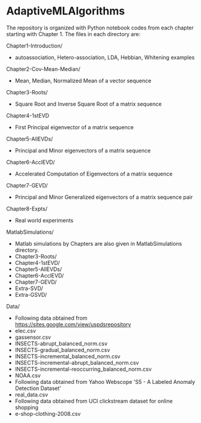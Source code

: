 # AdaptiveMLAlgorithms

The repository is organized with Python notebook codes from each chapter starting with Chapter 1.
The files in each directory are:


Chapter1-Introduction/
 - autoassociation, Hetero-association, LDA, Hebbian, Whitening examples

Chapter2-Cov-Mean-Median/
 - Mean, Median, Normalized Mean of a vector sequence

Chapter3-Roots/
 - Square Root and Inverse Square Root of a matrix sequence

Chapter4-1stEVD
 - First Principal eigenvector of a matrix sequence

Chapter5-AllEVDs/
 - Principal and Minor eigenvectors of a matrix sequence

Chapter6-AcclEVD/
 - Accelerated Computation of Eigenvectors of a matrix sequence

Chapter7-GEVD/
 - Principal and Minor Generalized eigenvectors of a matrix sequence pair

Chapter8-Expts/
 - Real world experiments

MatlabSimulations/
 - Matlab simulations by Chapters are also given in MatlabSimulations directory.
 - Chapter3-Roots/
 - Chapter4-1stEVD/
 - Chapter5-AllEVDs/
 - Chapter6-AcclEVD/
 - Chapter7-GEVD/
 - Extra-SVD/
 - Extra-GSVD/

 Data/
 - Following data obtained from https://sites.google.com/view/uspdsrepository
 - elec.csv
 - gassensor.csv
 - INSECTS-abrupt_balanced_norm.csv
 - INSECTS-gradual_balanced_norm.csv
 - INSECTS-incremental_balanced_norm.csv
 - INSECTS-incremental-abrupt_balanced_norm.csv
 - INSECTS-incremental-reoccurring_balanced_norm.csv
 - NOAA.csv
 - Following data obtained from Yahoo Webscope 'S5 - A Labeled Anomaly Detection Dataset'
 - real_data.csv
 - Following data obtained from UCI clickstream dataset for online shopping
 - e-shop-clothing-2008.csv